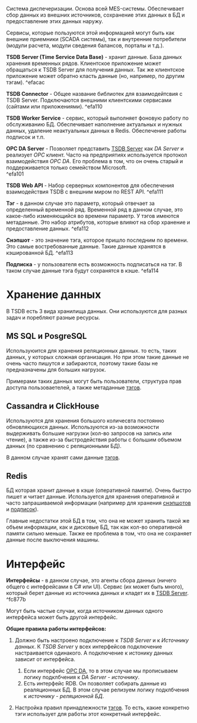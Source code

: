 Система диспечеризации. Основа всей MES-системы.
Обеспечивает сбор данных из внешних источников, сохранение этих данных в БД и предоставление этих данных наружу.

Сервисы, которые пользуются этой информацией могут быть как внешние приемники (SCADA системы), так и внутренние потребители (модули расчета, модули сведения балансов, порталы и т.д.).

**TSDB Server (Time Service Data Base)** - хранит данные. База данных хранения временных рядов. Клиентское приложение может обращаться к TSDB Server для получения данных. Так же клиентское приложение может обратно класть данные (но, например, по другим тэгам).  ^efacac

**TSDB Connector** - Общее название библиотек для взаимодейтсвия с TSDB Server. Подключаются внешними клиентскими сервисами (сайтами или приложениями). 
^efa110

**TSDB Worker Service** - сервис, который выполняет фоновую работу по обслуживанию БД. Обеспечивает наполнение актуальных и нужных данных, удаление неактуальных данных в Redis. Обеспечение работы подписок и т.п.

**OPC DA Server** - Позволяет представить [TSDB Server](#^efacac) как *DA Server* и реализует *OPC* клиент.  Часто на предприятиях используется протокол взаимодействия *OPC DA*. Его проблема в том, что он очень старый и поддерживается только семейством Microsoft.  
^efa101

**TSDB Web API** - Набор серверных компонентов для обеспечения взаимодействия TSDB с внешним миром по REST API. 
^efa111

**Тэг** -  в данном случае это параметр, который отвечает за определенный временной ряд. Временной ряд в данном случае, это какое-либо изменяющийся во времени параметр. У тэгов имеются метаданные. Это набор атрибутов, которые влияют на сбор хранение и предоставление данных. 
^efa112

**Снэпшот** - это значение тэга, которое пришло последним по времени. Это самые востребованные данные. Такие данные хранятся в кэшированной БД. ^efa113

**Подписка** - у пользователя есть возможность подписаться на тэг. В таком случае данные тэга будут сохранятся в кэше. 
^efa114

# Хранение данных

В TSDB есть 3 вида хранилища данных. Они используются для разных задач и поребляют разные ресурсы.

## MS SQL и PosgreSQL

Используюится для хранения реляционных данных. то есть, таких данных, у которых сложная организация. Но при этом такие данные не очень часто пишутся и забираются, поэтому такие базы не предназначены для больших нагрузок.

Примерами таких данных могут быть пользователи, структура прав доступа пользоваетелей, а также метаданные [тэгов](#^efa112).

## Cassandra и ClickHouse

Используются для хранения большого количесвта постоянно обновляющихся данных. Используются из-за возможности выдерживать большие нагрузки (кол-во запросов на запись или чтение), а также из-за быстродействия работы с большим объемом данных (по сравнению с реляционными БД).

В данном случае хранят сами данные [тэгов](#^efa112).

## Redis

БД которая хранит данные в кэше (оперативной памяти). Очень быстро пишет и читает данные. Используется для хранения оперативной и часто запрашиваемой информации (например для хранения [снэпшотов](#^efa113) и [подписок](#^efa114)).

Главные недостатки этой БД в том, что она не может хранить такой же объем информации, как и дисковые БД, так как кол-во оперативной памяти сильно меньше. Также ее проблема в том, что она не сохраняет данные после выключения машины.

# Интерфейс

**Интерфейсы** - в данном случае, это агенты сбора данных (ничего общего с интефрейсами в C# или UI). Сервис (их может быть много), который берет данные из источника данных и кладет их в [TSDB Server](#^efacac). ^fc877b

Могут быть частые случаи, когда источником данных одного интерфейса может быть другой интерфейс.

**Общие правила работы интерфейсов:**
1.  Должно быть настроено подключение к *TSDB Server* и к *Источнику данных*. К *TSDB Server* у всех интерфейсов подключение настраивается одинакого. А подключение к истонику данных зависит от интерфейса.
	1. Если интерфейс [OPC DA](#^efa101), то в этом случае мы прописываем логику подклбчения к *DA Server - источнику*. 
	2. Есть интерфейс RDB. Он позволяет собирать данные из реаляционных БД. В этом случае релизуем логику подклбчения к *источнику - реляционной БД*.

2. Настройка правил принадлежности [тэгов](#^efa112). То есть, какие конкретно тэги использует для работы этот конкретный интерфейс.